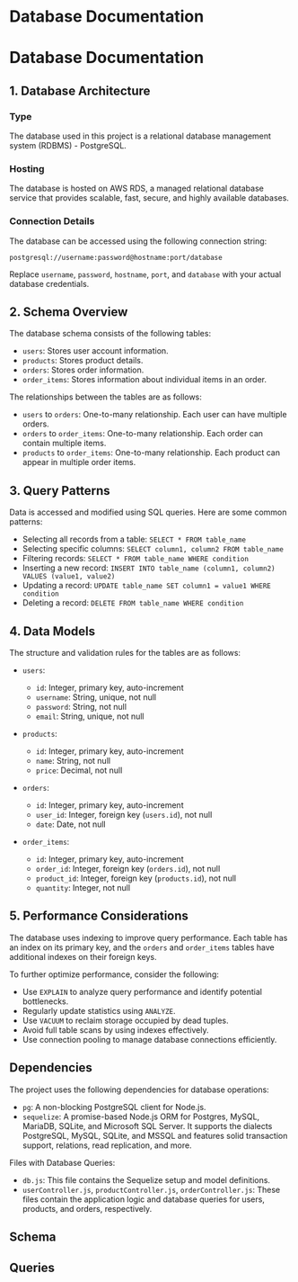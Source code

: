 # Database Documentation

# Database Documentation

## 1. Database Architecture

### Type

The database used in this project is a relational database management system (RDBMS) - PostgreSQL. 

### Hosting

The database is hosted on AWS RDS, a managed relational database service that provides scalable, fast, secure, and highly available databases.

### Connection Details

The database can be accessed using the following connection string:

```
postgresql://username:password@hostname:port/database
```

Replace `username`, `password`, `hostname`, `port`, and `database` with your actual database credentials.

## 2. Schema Overview

The database schema consists of the following tables:

- `users`: Stores user account information.
- `products`: Stores product details.
- `orders`: Stores order information.
- `order_items`: Stores information about individual items in an order.

The relationships between the tables are as follows:

- `users` to `orders`: One-to-many relationship. Each user can have multiple orders.
- `orders` to `order_items`: One-to-many relationship. Each order can contain multiple items.
- `products` to `order_items`: One-to-many relationship. Each product can appear in multiple order items.

## 3. Query Patterns

Data is accessed and modified using SQL queries. Here are some common patterns:

- Selecting all records from a table: `SELECT * FROM table_name`
- Selecting specific columns: `SELECT column1, column2 FROM table_name`
- Filtering records: `SELECT * FROM table_name WHERE condition`
- Inserting a new record: `INSERT INTO table_name (column1, column2) VALUES (value1, value2)`
- Updating a record: `UPDATE table_name SET column1 = value1 WHERE condition`
- Deleting a record: `DELETE FROM table_name WHERE condition`

## 4. Data Models

The structure and validation rules for the tables are as follows:

- `users`: 
  - `id`: Integer, primary key, auto-increment
  - `username`: String, unique, not null
  - `password`: String, not null
  - `email`: String, unique, not null

- `products`: 
  - `id`: Integer, primary key, auto-increment
  - `name`: String, not null
  - `price`: Decimal, not null

- `orders`: 
  - `id`: Integer, primary key, auto-increment
  - `user_id`: Integer, foreign key (`users.id`), not null
  - `date`: Date, not null

- `order_items`: 
  - `id`: Integer, primary key, auto-increment
  - `order_id`: Integer, foreign key (`orders.id`), not null
  - `product_id`: Integer, foreign key (`products.id`), not null
  - `quantity`: Integer, not null

## 5. Performance Considerations

The database uses indexing to improve query performance. Each table has an index on its primary key, and the `orders` and `order_items` tables have additional indexes on their foreign keys.

To further optimize performance, consider the following:

- Use `EXPLAIN` to analyze query performance and identify potential bottlenecks.
- Regularly update statistics using `ANALYZE`.
- Use `VACUUM` to reclaim storage occupied by dead tuples.
- Avoid full table scans by using indexes effectively.
- Use connection pooling to manage database connections efficiently.

## Dependencies

The project uses the following dependencies for database operations:

- `pg`: A non-blocking PostgreSQL client for Node.js.
- `sequelize`: A promise-based Node.js ORM for Postgres, MySQL, MariaDB, SQLite, and Microsoft SQL Server. It supports the dialects PostgreSQL, MySQL, SQLite, and MSSQL and features solid transaction support, relations, read replication, and more.

Files with Database Queries:

- `db.js`: This file contains the Sequelize setup and model definitions.
- `userController.js`, `productController.js`, `orderController.js`: These files contain the application logic and database queries for users, products, and orders, respectively.

## Schema



## Queries

